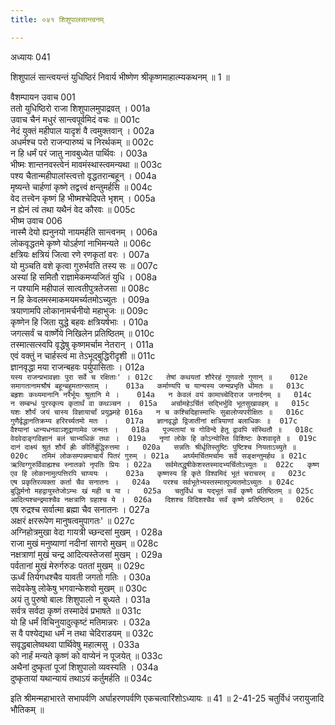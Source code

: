 ```yaml
---
title: ०४१ शिशुपालसान्त्वनम्

---
```

अध्यायः 041

शिशुपालं सान्त्वयन्तं युधिष्ठिरं निवार्य भीष्णेण श्रीकृष्णमाहात्म्यकथनम् ॥ 1 ॥

वैशम्पायन उवाच 	001  
ततो युधिष्ठिरो राजा शिशुपालमुपाद्रवत् ।	001a  
उवाच चैनं मधुरं सान्त्वपूर्वमिदं वचः ॥	001c  
नेदं युक्तं महीपाल यादृशं वै त्वमुक्तवान् ।	002a  
अधर्मश्च परो राजन्पारुष्यं च निरर्थकम् ॥	002c  
न हि धर्मं परं जातु नावबुध्येत पार्थिवः ।	003a  
भीष्मः शान्तनवस्त्वेनं मावमंस्थास्त्वमन्यथा ॥	003c  
पश्य चैतान्महीपालांस्त्वत्तो वृद्धतरान्बहून् ।	004a  
मृष्यन्ते चार्हणां कृष्णे तद्वत्त्वं क्षन्तुमर्हसि ॥	004c  
वेद तत्त्वेन कृष्णं हि भीष्मश्चेदिपते भृशम् ।	005a  
न ह्येनं त्वं तथा यथैनं वेद कौरवः ॥	005c  
भीष्म उवाच 	006  
नास्मै देयो ह्यनुनयो नायमर्हति सान्त्वनम् ।	006a  
लोकवृद्धतमे कृष्णे योऽर्हणां नाभिमन्यते ॥	006c  
क्षत्रियः क्षत्रियं जित्वा रणे रणकृतां वरः ।	007a  
यो मुञ्चति वशे कृत्वा गुरुर्भवति तस्य सः ॥	007c  
अस्यां हि समितौ राज्ञामेकमप्यजितं युधि ।	008a  
न पश्यामि महीपालं सात्वतीपुत्रतेजसा ॥	008c  
न हि केवलमस्माकमयमर्च्यतमोऽच्युतः ।	009a  
त्रयाणामपि लोकानामर्चनीयो महाभुजः ॥	009c  
कृष्णेन हि जिता युद्धे बहवः क्षत्रियर्षभाः ।	010a  
जगत्सर्वं च वार्ष्णेये निखिलेन प्रतिष्ठितम् ॥	010c  
तस्मात्सत्स्वपि वृद्धेषु कृष्णमर्चाम नेतरान् ।	011a  
एवं वक्तुं न चार्हस्त्वं मा तेऽभूद्बुद्धिरीदृशी ॥	011c  
ज्ञानवृद्धा मया राजन्बहवः पर्युपासिताः ।	012a  
`यस्य राजन्प्रभावज्ञाः पुरा सर्वे च रक्षिताः' ।	012c  
तेषां कथयतां शौरेरहं गुणवतो गुणान् ॥	012e  
समागतानामश्रौषं बहून्बहुमतान्सताम् ।	013a  
कर्माण्यपि च यान्यस्य जन्मप्रभृति धीमतः ॥	013c  
बहृशः कथ्यमानानि नरैर्भूयः श्रुतानि मे ।	014a  
न केवलं वयं कामाच्चेदिराज जनार्दनम् ॥	014c  
न सम्बन्धं पुरस्कृत्य कृतार्थं वा कथञ्चन ।	015a  
अर्चामहेऽर्चितं सद्भिर्भुवि भूतसुखावहम् ॥	015c  
यशः शौर्यं जयं चास्य विज्ञायार्चां प्रयुञ्ज्महे	016a  
न च कश्चिदिहास्माभिः सुबालोप्यपरीक्षितः ॥	016c  
गुणैर्वृद्धानतिक्रम्य हरिरर्च्यतमो मतः ।	017a  
ज्ञानवृद्धो द्विजातीनां क्षत्रियाणां बलाधिकः ॥	017c  
वैश्यानां धान्यधनवाञ्शूद्राणामेव जन्मतः ।	018a  
पूज्यतायां च गोविन्दे हेतू द्वावपि संस्थितौ ॥	018c  
वेदवेदाङ्गविज्ञानं बलं चाभ्यधिकं तथा ।	019a  
नृणां लोके हि कोऽन्योस्ति विशिष्टः केशवादृते ॥	019c  
दानं दाक्ष्यं श्रुतं शौर्यं ह्रीः कीर्तिर्बुद्धिरुत्तमा ।	020a  
सन्नतिः श्रीर्धृतिस्तुष्टिः पुष्टिश्च नियताऽच्युते ॥	020c  
तमिमं लोकसम्पन्नमाचार्यं पितरं गुरुम् ।	021a  
अर्घ्यमर्चितमर्चामः सर्वे सङ्क्षन्तुमर्हथ ॥	021c  
ऋत्विग्गुरुर्विवाह्यश्च स्नातको नृपतिः प्रियः ।	022a  
सर्वमेतद्धृषीकेशस्तस्मादभ्यर्चितोऽच्युतः ॥	022c  
कृष्ण एव हि लोकानामुत्पत्तिरपि चाप्ययः ।	023a  
कृष्णस्य हि कृते विश्वमिदं भूतं चराचरम् ॥	023c  
एष प्रकृतिरव्यक्ता कर्ता चैव सनातनः ।	024a  
परश्च सर्वभूतेभ्यस्तस्मात्पूज्यतमोऽच्युतः ॥	024c  
बुद्धिर्मनो महद्वायुस्तेजोऽम्भः खं मही च या ।	025a  
चतुर्विधं च यद्भूतं सर्वं कृष्णे प्रतिष्ठितम् ॥	025c  
आदित्यश्चन्द्रमाश्चैव नक्षत्राणि ग्रहाश्च ये ।	026a  
दिशश्च विदिशश्चैव सर्वं कृष्णे प्रतिष्ठितम् ॥	026c  
`एष रुद्रश्च सर्वात्मा ब्रह्मा चैव सनातनः ।	027a  
अक्षरं क्षररूपेण मानुषत्वमुपागतः' ॥	027c  
अग्निहोत्रमुखा वेदा गायत्री च्छन्दसां मुखम् ।	028a  
राजा मुखं मनुष्याणां नदीनां सागरो मुखम् ॥	028c  
नक्षत्राणां मुखं चन्द्र आदित्यस्तेजसां मुखम् ।	029a  
पर्वतानां मुखं मेरुर्गरुडः पततां मुखम् ॥	029c  
ऊर्ध्वं तिर्यगधश्चैव यावती जगतो गतिः ।	030a  
सदेवकेषु लोकेषु भगवान्केशवो मुखम् ॥	030c  
अयं तु पुरुषो बालः शिशुपालो न बुध्यते ।	031a  
सर्वत्र सर्वदा कृष्णं तस्मादेवं प्रभाषते ॥	031c  
यो हि धर्मं विचिनुयादुत्कृष्टं मतिमान्नरः ।	032a  
स वै पश्येद्यथा धर्मं न तथा चेदिराडयम् ॥	032c  
सवृद्धबालेष्वथवा पार्थिवेषु महात्मसु ।	033a  
को नार्हं मन्यते कृष्णं को वाप्येनं न पूजयेत् ॥	033c  
अथैनां दुष्कृतां पूजां शिशुपालो व्यवस्यति ।	034a  
दुष्कृतायां यथान्यायं तथाऽयं कर्तुमर्हति ॥ 	034c  

इति श्रीमन्महाभारते सभापर्वणि अर्घाहरणपर्वणि एकचत्वारिंशोऽध्यायः ॥ 41 ॥
2-41-25 चतुर्विधं जरायुजादि भौतिकम् ॥